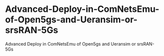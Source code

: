 # Advanced-Deploy-in-ComNetsEmu-of-Open5gs-and-Ueransim-or-srsRAN-5Gs
Advanced Deploy in ComNetsEmu of Open5gs and Ueransim or srsRAN-5Gs
